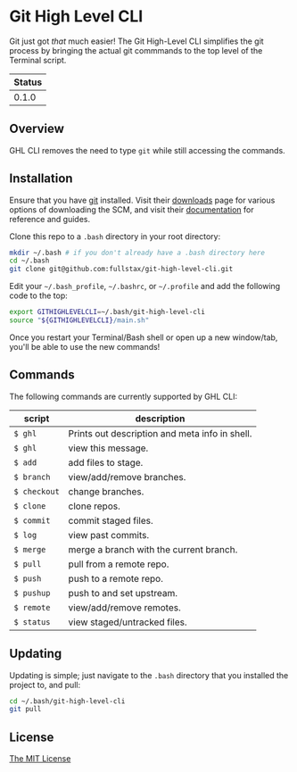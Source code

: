 # Git High Level CLI

Git just got *that* much easier! The Git High-Level CLI simplifies the git process by bringing the actual git commmands to the top level of the Terminal script.

|Status|
|------|
|0.1.0 |

## Overview

GHL CLI removes the need to type `git` while still accessing the commands.

## Installation

Ensure that you have [git](https://git-scm.com/) installed. Visit their [downloads](https://git-scm.com/downloads) page for various options of downloading the SCM, and visit their [documentation](https://git-scm.com/doc) for reference and guides.

Clone this repo to a `.bash` directory in your root directory:

```bash
mkdir ~/.bash # if you don't already have a .bash directory here
cd ~/.bash
git clone git@github.com:fullstax/git-high-level-cli.git
```

Edit your `~/.bash_profile`, `~/.bashrc`, or `~/.profile` and add the following code to the top:

```bash
export GITHIGHLEVELCLI=~/.bash/git-high-level-cli
source "${GITHIGHLEVELCLI}/main.sh"
```
Once you restart your Terminal/Bash shell or open up a new window/tab, you'll be able to use the new commands!

## Commands

The following commands are currently supported by GHL CLI:

|script|description|
|------|-----------|
|`$ ghl`|Prints out description and meta info in shell.|
|`$ ghl`|view this message.|
|`$ add`|add files to stage.|
|`$ branch`|view/add/remove branches.|
|`$ checkout`|change branches.|
|`$ clone`|clone repos.|
|`$ commit`|commit staged files.|
|`$ log`|view past commits.|
|`$ merge`|merge a branch with the current branch.|
|`$ pull`|pull from a remote repo.|
|`$ push`|push to a remote repo.|
|`$ pushup`|push to and set upstream.|
|`$ remote`|view/add/remove remotes.|
|`$ status`|view staged/untracked files.|


## Updating

Updating is simple; just navigate to the `.bash` directory that you installed the project to, and pull:

```bash
cd ~/.bash/git-high-level-cli
git pull
```

## License

[The MIT License](https://github.com/fullstax/git-high-level-cli/blob/master/LICENSE)
